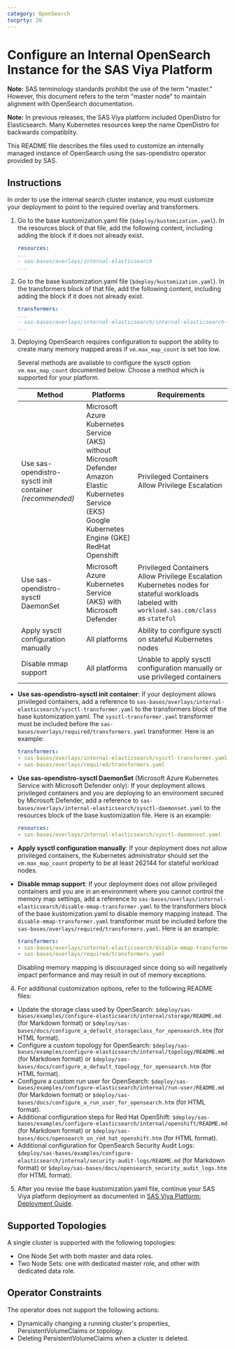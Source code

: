 ```yaml
---
category: OpenSearch
tocprty: 20
---
```


# Configure an Internal OpenSearch Instance for the SAS Viya Platform

**Note:** SAS terminology standards prohibit the use of the term "master." However, this document refers to the term "master node" to maintain alignment with OpenSearch documentation.

**Note:** In previous releases, the SAS Viya platform included OpenDistro for Elasticsearch. Many Kubernetes resources keep the name OpenDistro for backwards compatiblity. 

This README file describes the files used to customize an internally managed instance of OpenSearch using the sas-opendistro operator provided by SAS. 

## Instructions

In order to use the internal search cluster instance, you must customize your
deployment to point to the required overlay and transformers.

1. Go to the base kustomization.yaml file (`$deploy/kustomization.yaml`). In the
   resources block of that file, add the following content, including adding
   the block if it does not already exist.

   ```yaml
   resources:
   ...
   - sas-bases/overlays/internal-elasticsearch
   ...
   ```

2. Go to the base kustomization.yaml file (`$deploy/kustomization.yaml`). In the
   transformers block of that file, add the following content, including adding
   the block if it does not already exist.

   ```yaml
   transformers:
   ...
   - sas-bases/overlays/internal-elasticsearch/internal-elasticsearch-transformer.yaml
   ...
   ```

3. Deploying OpenSearch requires configuration to support the ability to create many memory mapped areas if `vm.max_map_count` is set too low. 

   Several methods are available to configure the sysctl option `vm.max_map_count` documented below. Choose a method which is supported for your platform.

   | Method | Platforms | Requirements |
   | ------ | --------- | ------------ |
   | Use sas-opendistro-sysctl init container *(recommended)* | Microsoft Azure Kubernetes Service (AKS) without Microsoft Defender<br/>Amazon Elastic Kubernetes Service (EKS) <br/>Google Kubernetes Engine (GKE)<br/>RedHat Openshift<br/> | Privileged Containers<br/>Allow Privilege Escalation<br/> |
   | Use sas-opendistro-sysctl DaemonSet | Microsoft Azure Kubernetes Service (AKS) with Microsoft Defender | Privileged Containers<br/>Allow Privilege Escalation<br/>Kubernetes nodes for stateful workloads labeled with `workload.sas.com/class` as `stateful` |
   | Apply sysctl configuration manually | All platforms | Ability to configure sysctl on stateful Kubernetes nodes |
   | Disable mmap support | All platforms | Unable to apply sysctl configuration manually or use privileged containers |

* **Use sas-opendistro-sysctl init container**: If your deployment allows privileged containers, add a reference to `sas-bases/overlays/internal-elasticsearch/sysctl-transformer.yaml` to the transformers block of the base kustomization.yaml. The `sysctl-transformer.yaml` transformer must be included before the `sas-bases/overlays/required/transformers.yaml` transformer. Here is an example:

   ```yaml
   transformers:
   - sas-bases/overlays/internal-elasticsearch/sysctl-transformer.yaml
   - sas-bases/overlays/required/transformers.yaml
   ```

* **Use sas-opendistro-sysctl DaemonSet** (Microsoft Azure Kubernetes Service with Microsoft Defender only): If your deployment allows privileged containers and you are deploying to an environment secured by Microsoft Defender, add a reference to `sas-bases/overlays/internal-elasticsearch/sysctl-daemonset.yaml` to the resources block of the base kustomization file. Here is an example:

   ```yaml
   resources:
   - sas-bases/overlays/internal-elasticsearch/sysctl-daemonset.yaml
   ```

* **Apply sysctl configuration manually**: If your deployment does not allow privileged containers, the Kubernetes administrator should set the `vm.max_map_count` property to be at least 262144 for stateful workload nodes.

* **Disable mmap support**: If your deployment does not allow privileged containers and you are in an environment where you cannot control the memory map settings, add a reference to `sas-bases/overlays/internal-elasticsearch/disable-mmap-transformer.yaml` to the transformers block of the base kustomization.yaml to disable memory mapping instead. The `disable-mmap-transformer.yaml` transformer must be included before the `sas-bases/overlays/required/transformers.yaml`. Here is an example:

   ```yaml
   transformers:
   - sas-bases/overlays/internal-elasticsearch/disable-mmap-transformer.yaml
   - sas-bases/overlays/required/transformers.yaml
   ```

   Disabling memory mapping is discouraged since doing so will negatively impact performance and may result in out of memory exceptions. 
   
4. For additional customization options, refer to the following README files:

* Update the storage class used by OpenSearch: `$deploy/sas-bases/examples/configure-elasticsearch/internal/storage/README.md` (for Markdown format) or `$deploy/sas-bases/docs/configure_a_default_storageclass_for_opensearch.htm` (for HTML format).
* Configure a custom topology for OpenSearch: `$deploy/sas-bases/examples/configure-elasticsearch/internal/topology/README.md` (for Markdown format) or `$deploy/sas-bases/docs/configure_a_default_topology_for_opensearch.htm` (for HTML format).
* Configure a custom run user for OpenSearch: `$deploy/sas-bases/examples/configure-elasticsearch/internal/run-user/README.md` (for Markdown format) or `$deploy/sas-bases/docs/configure_a_run_user_for_opensearch.htm` (for HTML format).
* Additional configuration steps for Red Hat OpenShift: `$deploy/sas-bases/examples/configure-elasticsearch/internal/openshift/README.md` (for Markdown format) or `$deploy/sas-bases/docs/opensearch_on_red_hat_openshift.htm` (for HTML format).
* Additional configuration for OpenSearch Security Audit Logs: `$deploy/sas-bases/examples/configure-elasticsearch/internal/security-audit-logs/README.md` (for Markdown format) or `$deploy/sas-bases/docs/opensearch_security_audit_logs.htm` (for HTML format).

5. After you revise the base kustomization.yaml file, continue your SAS Viya platform
   deployment as documented in
   [SAS Viya Platform: Deployment Guide](http://documentation.sas.com/?softwareId=mysas&softwareVersion=prod&docsetId=dplyml0phy0dkr&docsetTarget=titlepage.htm&locale=en).

## Supported Topologies

A single cluster is supported with the following topologies:

* One Node Set with both master and data roles.
* Two Node Sets: one with dedicated master role, and other with dedicated data role.
 
## Operator Constraints

The operator does not support the following actions:

* Dynamically changing a running cluster's properties, PersistentVolumeClaims or topology.
* Deleting PersistentVolumeClaims when a cluster is deleted.